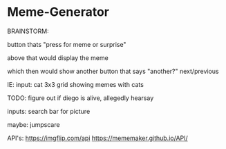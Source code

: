 # Meme-Generator

BRAINSTORM:

button thats "press for meme or surprise"

above that would display the meme

which then would show another button that says "another?"
next/previous


IE:
input: cat
3x3 grid showing memes with cats 


TODO:
figure out if diego is alive, allegedly
hearsay


inputs:
search bar for picture


maybe:
jumpscare









API's:
https://imgflip.com/api
https://mememaker.github.io/API/


